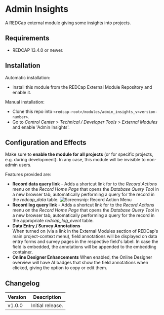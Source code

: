 # Admin Insights

A REDCap external module giving some insights into projects.

## Requirements

- REDCAP 13.4.0 or newer.

## Installation

Automatic installation:

- Install this module from the REDCap External Module Repository and enable it.

Manual installation:

- Clone this repo into `<redcap-root>/modules/admin_insights_v<version-number>`.
- Go to _Control Center > Technical / Developer Tools > External Modules_ and enable 'Admin Insights'.

## Configuration and Effects

Make sure to **enable the module for all projects** (or for specific projects, e.g. during development). In any case, this module will be invisible to non-admin users.

Features provided are:

- **Record data query link** - Adds a shortcut link for to the _Record Actions_ menu on the _Record Home Page_ that opens the _Database Query Tool_ in a new browser tab, automatically performing a query for the record in the _redcap_data_ table.
  ![Screensnip: Record Action Menu](images/record-actions.png)
- **Record log query link** - Adds a shortcut link for to the _Record Actions_ menu on the _Record Home Page_ that opens the _Database Query Tool_ in a new browser tab, automatically performing a query for the record in the appropriate _redcap_log_event_ table.
- **Data Entry / Survey Annotations**  
  When turned on (via a link in the External Modules section of REDCap's main project-context menu), field annotations will be displayed on data entry forms and survey pages in the respective field's label. In case the field is embedded, the annotations will be appended to the embedding container.  
- **Online Designer Enhancements**
  When enabled, the Online Designer overview will have AI badges that show the field annotations when clicked, giving the option to copy or edit them.

## Changelog

Version | Description
------- | --------------------
v1.0.0  | Initial release.
